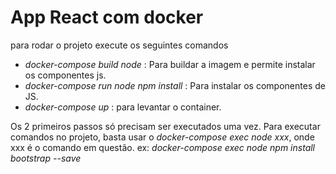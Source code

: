 # App React com docker

para rodar o projeto execute os seguintes comandos
- *docker-compose build node* : Para buildar a imagem e permite instalar os componentes js.
- *docker-compose run node npm install* : Para instalar os componentes de JS.
- *docker-compose up* : para levantar o container. 

Os 2 primeiros passos só precisam ser executados uma vez.
Para executar comandos no projeto, basta usar o *docker-compose exec node xxx*, onde  xxx é o comando em questão. ex: *docker-compose exec node npm install bootstrap --save*